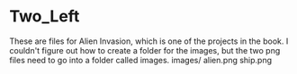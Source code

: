 # Two_Left
These are files for Alien Invasion, which is one of the projects in the book. I couldn't figure out how to create a folder for the images, but the two png files need to go into a folder called images.
images/
alien.png
ship.png
